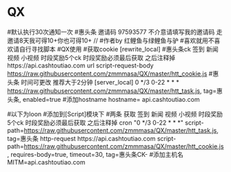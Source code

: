 # QX
#默认执行30次通知一次
#惠头条   邀请码 97593577 不介意请填写我的邀请码  走邀请8天我可得10+你也可得10+ //
#作者by 红鲤鱼与绿鲤鱼与驴
#喜欢就用不喜欢请自行寻找脚本
#QX使用
#获取cookie
[rewrite_local]
#惠头条ck 签到 新闻 视频 小视频 时段奖励5个ck 时段奖励必须最后获取 之后注释掉
https:\/\/api\.cashtoutiao\.com url script-request-body https://raw.githubusercontent.com/zmmmasa/QX/master/htt_cookie.js
#惠头条 时间可更改 推荐大于2分钟
[server_local]
0 */3 0-22 * * * https://raw.githubusercontent.com/zmmmasa/QX/master/htt_task.js, tag=惠头条, enabled=true
#添加hostname
hostname= api.cashtoutiao.com

#以下为loon 
#添加到[Script]模块下
#两条  获取 签到 新闻 视频 小视频 时段奖励5个ck 时段奖励必须最后获取 之后注释掉
cron "0 */3 0-22 * * *" script-path=https://raw.githubusercontent.com/zmmmasa/QX/master/htt_task.js, tag=惠头条
http-request https:\/\/api\.cashtoutiao\.com script-path=https://raw.githubusercontent.com/zmmmasa/QX/master/htt_cookie.js, requires-body=true, timeout=30, tag=惠头条CK-
#添加主机名
MITM=api.cashtoutiao.com

